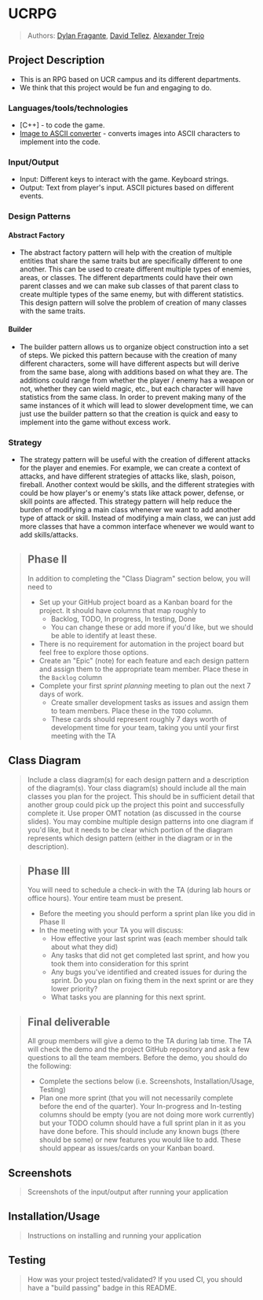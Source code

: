 # UCRPG

 > Authors: [Dylan Fragante](https://github.com/sandy2304),
            [David Tellez](https://github.com/Davtellez01),
            [Alexander Trejo](https://github.com/trejotrejotrejo)
 
 ## Project Description
 * This is an RPG based on UCR campus and its different departments.
 * We think that this project would be fun and engaging to do. 
 ### Languages/tools/technologies
 * [C++] - to code the game.
 * [Image to ASCII converter](https://manytools.org/hacker-tools/convert-images-to-ascii-art/) - converts images into ASCII characters to implement into the code.
 ### Input/Output
 * Input: Different keys to interact with the game. Keyboard strings.
 * Output: Text from player's input. ASCII pictures based on different events.
 ### Design Patterns 
 #### Abstract Factory 
 * The abstract factory pattern will help with the creation of multiple entities that share the same traits but are specifically different to one another. This can be used to create different multiple types of enemies, areas, or classes. The different departments could have their own parent classes and we can make sub classes of that parent class to create multiple types of the same enemy, but with different statistics. This design pattern will solve the problem of creation of many classes with the same traits.
#### Builder 
* The builder pattern allows us to organize object construction into a set of steps. We picked this pattern because with the creation of many different characters, some will have different aspects but will derive from the same base, along with additions based on what they are. The additions could range from whether the player / enemy has a weapon or not, whether they can wield magic, etc., but each character will have statistics from the same class. In order to prevent making many of the same instances of it which will lead to slower development time, we can just use the builder pattern so that the creation is quick and easy to implement into the game without excess work. 
### Strategy
* The strategy pattern will be useful with the creation of different attacks for the player and enemies. For example, we can create a context of attacks, and have different strategies of attacks like, slash, poison, fireball. Another context would be skills, and the different strategies with could be how player's or enemy's stats like attack power, defense, or skill points are affected. This strategy pattern will help reduce the burden of modifying a main class whenever we want to add another type of attack or skill. Instead of modifying a main class, we can just add more classes that have a common interface whenever we would want to add skills/attacks.

 > ## Phase II
 > In addition to completing the "Class Diagram" section below, you will need to 
 > * Set up your GitHub project board as a Kanban board for the project. It should have columns that map roughly to 
 >   * Backlog, TODO, In progress, In testing, Done
 >   * You can change these or add more if you'd like, but we should be able to identify at least these.
 > * There is no requirement for automation in the project board but feel free to explore those options.
 > * Create an "Epic" (note) for each feature and each design pattern and assign them to the appropriate team member. Place these in the `Backlog` column
 > * Complete your first *sprint planning* meeting to plan out the next 7 days of work.
 >   * Create smaller development tasks as issues and assign them to team members. Place these in the `TODO` column.
 >   * These cards should represent roughly 7 days worth of development time for your team, taking you until your first meeting with the TA
## Class Diagram
 > Include a class diagram(s) for each design pattern and a description of the diagram(s). Your class diagram(s) should include all the main classes you plan for the project. This should be in sufficient detail that another group could pick up the project this point and successfully complete it. Use proper OMT notation (as discussed in the course slides). You may combine multiple design patterns into one diagram if you'd like, but it needs to be clear which portion of the diagram represents which design pattern (either in the diagram or in the description). 
 
 > ## Phase III
 > You will need to schedule a check-in with the TA (during lab hours or office hours). Your entire team must be present. 
 > * Before the meeting you should perform a sprint plan like you did in Phase II
 > * In the meeting with your TA you will discuss: 
 >   - How effective your last sprint was (each member should talk about what they did)
 >   - Any tasks that did not get completed last sprint, and how you took them into consideration for this sprint
 >   - Any bugs you've identified and created issues for during the sprint. Do you plan on fixing them in the next sprint or are they lower priority?
 >   - What tasks you are planning for this next sprint.

 > ## Final deliverable
 > All group members will give a demo to the TA during lab time. The TA will check the demo and the project GitHub repository and ask a few questions to all the team members. 
 > Before the demo, you should do the following:
 > * Complete the sections below (i.e. Screenshots, Installation/Usage, Testing)
 > * Plan one more sprint (that you will not necessarily complete before the end of the quarter). Your In-progress and In-testing columns should be empty (you are not doing more work currently) but your TODO column should have a full sprint plan in it as you have done before. This should include any known bugs (there should be some) or new features you would like to add. These should appear as issues/cards on your Kanban board. 
 
 ## Screenshots
 > Screenshots of the input/output after running your application
 ## Installation/Usage
 > Instructions on installing and running your application
 ## Testing
 > How was your project tested/validated? If you used CI, you should have a "build passing" badge in this README.
 
